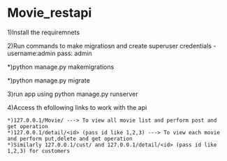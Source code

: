 # Movie_restapi
1)Install the requiremnets


2)Run commands to make migratiosn and create superuser credentials - username:admin pass: admin

  *)python manage.py makemigrations
  
  *)python manage.py migrate
		
		
3)run app using python manage.py runserver


4)Access th efollowing links to work with the api

    *)127.0.0.1/Movie/ ---> To view all movie list and perform post and get operation
    *)127.0.0.1/detail/<id> (pass id like 1,2,3) ---> To view each movie  and perform put,delete and get operation
    *)Similarly 127.0.0.1/cust/ and 127.0.0.1/detail/<id> (pass id like 1,2,3) for customers
    
